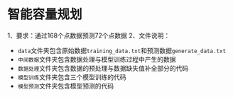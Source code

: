 # 智能容量规划

1、要求：通过168个点数据预测72个点数据
2、文件说明：
 - `data`文件夹包含原始数据`training_data.txt`和预测数据`generate_data.txt`
 - `中间数据`文件夹包含数据处理与模型训练过程中产生的数据
 - `数据处理`文件夹包含数据的预处理与数据缺失值补全部分的代码
 - `模型训练`文件夹包含三个模型训练的代码
 - `模型预测`文件夹包含模型预测的代码
